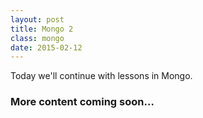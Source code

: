 ```yaml
---
layout: post
title: Mongo 2
class: mongo
date: 2015-02-12
---
```


Today we'll continue with lessons in Mongo.

### More content coming soon&hellip;

